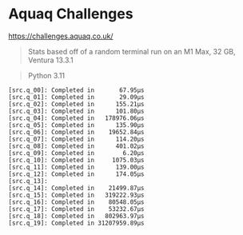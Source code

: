 # Aquaq Challenges

https://challenges.aquaq.co.uk/

> Stats based off of a random terminal run on an M1 Max, 32 GB, Ventura 13.3.1

> Python 3.11

```
[src.q_00]: Completed in       67.95µs
[src.q_01]: Completed in       29.09µs
[src.q_02]: Completed in      155.21µs
[src.q_03]: Completed in      101.80µs
[src.q_04]: Completed in   178976.06µs
[src.q_05]: Completed in      135.90µs
[src.q_06]: Completed in    19652.84µs
[src.q_07]: Completed in      114.20µs
[src.q_08]: Completed in      401.02µs
[src.q_09]: Completed in        6.20µs
[src.q_10]: Completed in     1075.03µs
[src.q_11]: Completed in      139.00µs
[src.q_12]: Completed in      174.05µs
[src.q_13]:
[src.q_14]: Completed in    21499.87µs
[src.q_15]: Completed in   319222.93µs
[src.q_16]: Completed in    80548.05µs
[src.q_17]: Completed in    53232.67µs
[src.q_18]: Completed in   802963.97µs
[src.q_19]: Completed in 31207959.89µs
```
